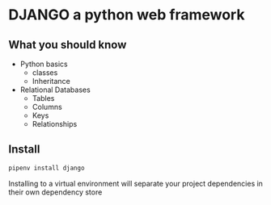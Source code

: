 # DJANGO a python web framework 

## What you should know 
- Python basics
	- classes
	- Inheritance
- Relational Databases
	- Tables
	- Columns
	- Keys
	- Relationships

## Install

```bash
pipenv install django
```

Installing to a virtual environment will separate your project dependencies in their own dependency store

## 